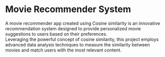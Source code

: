 # Movie Recommender System

A movie recommender app created using Cosine similarity is an innovative recommendation system designed to provide personalized movie suggestions to users based on their preferences. <br>
Leveraging the powerful concept of cosine similarity, this project employs advanced data analysis techniques to measure the similarity between movies and match users with the most relevant content.
